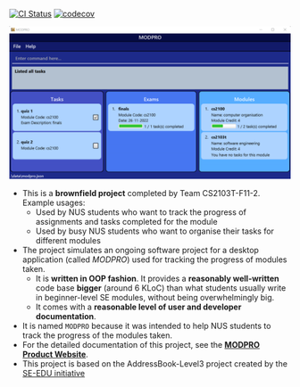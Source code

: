 [![CI Status](https://github.com/AY2223S1-CS2103T-F11-2/tp/actions/workflows/gradle.yml/badge.svg)](https://github.com/AY2223S1-CS2103T-F11-2/tp/actions)
[![codecov](https://codecov.io/gh/AY2223S1-CS2103T-F11-2/tp/branch/master/graph/badge.svg?token=IA3TT58GTK)](https://codecov.io/gh/AY2223S1-CS2103T-F11-2/tp)

![Ui](docs/images/Ui.png)

* This is a **brownfield project** completed by Team CS2103T-F11-2.</br>
  Example usages:
  * Used by NUS students who want to track the progress of assignments and tasks completed for the module 
  * Used by busy NUS students who want to organise their tasks for different modules
* The project simulates an ongoing software project for a desktop application (called _MODPRO_) used for tracking the progress of modules taken.
  * It is **written in OOP fashion**. It provides a **reasonably well-written** code base **bigger** (around 6 KLoC) than what students usually write in beginner-level SE modules, without being overwhelmingly big.
  * It comes with a **reasonable level of user and developer documentation**.
* It is named `MODPRO` because it was intended to help NUS students to track the progress of the modules taken.
* For the detailed documentation of this project, see the **[MODPRO Product Website](https://ay2223s1-cs2103t-f11-2.github.io/tp)**.
* This project is based on the AddressBook-Level3 project created by the [SE-EDU initiative](https://se-education.org)
